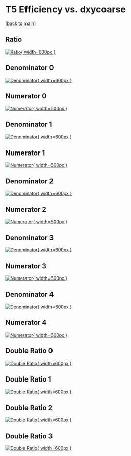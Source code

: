 # T5 Efficiency vs. dxycoarse

[[back to main](./)]



## Ratio

[![Ratio](../mtv/var/T5_vtr_13_1_eff_dxycoarse.png){ width=600px }](../mtv/var/T5_vtr_13_1_eff_dxycoarse.pdf)

## Denominator 0

[![Denominator](../mtv/den/T5_vtr_13_1_eff_dxycoarse_den0.png){ width=600px }](../mtv/den/T5_vtr_13_1_eff_dxycoarse_den0.pdf)

## Numerator 0

[![Numerator](../mtv/num/T5_vtr_13_1_eff_dxycoarse_num0.png){ width=600px }](../mtv/num/T5_vtr_13_1_eff_dxycoarse_num0.pdf)

## Denominator 1

[![Denominator](../mtv/den/T5_vtr_13_1_eff_dxycoarse_den1.png){ width=600px }](../mtv/den/T5_vtr_13_1_eff_dxycoarse_den1.pdf)

## Numerator 1

[![Numerator](../mtv/num/T5_vtr_13_1_eff_dxycoarse_num1.png){ width=600px }](../mtv/num/T5_vtr_13_1_eff_dxycoarse_num1.pdf)

## Denominator 2

[![Denominator](../mtv/den/T5_vtr_13_1_eff_dxycoarse_den2.png){ width=600px }](../mtv/den/T5_vtr_13_1_eff_dxycoarse_den2.pdf)

## Numerator 2

[![Numerator](../mtv/num/T5_vtr_13_1_eff_dxycoarse_num2.png){ width=600px }](../mtv/num/T5_vtr_13_1_eff_dxycoarse_num2.pdf)

## Denominator 3

[![Denominator](../mtv/den/T5_vtr_13_1_eff_dxycoarse_den3.png){ width=600px }](../mtv/den/T5_vtr_13_1_eff_dxycoarse_den3.pdf)

## Numerator 3

[![Numerator](../mtv/num/T5_vtr_13_1_eff_dxycoarse_num3.png){ width=600px }](../mtv/num/T5_vtr_13_1_eff_dxycoarse_num3.pdf)

## Denominator 4

[![Denominator](../mtv/den/T5_vtr_13_1_eff_dxycoarse_den4.png){ width=600px }](../mtv/den/T5_vtr_13_1_eff_dxycoarse_den4.pdf)

## Numerator 4

[![Numerator](../mtv/num/T5_vtr_13_1_eff_dxycoarse_num4.png){ width=600px }](../mtv/num/T5_vtr_13_1_eff_dxycoarse_num4.pdf)

## Double Ratio 0

[![Double Ratio](../mtv/ratio/T5_vtr_13_1_eff_dxycoarse_ratio0.png){ width=600px }](../mtv/ratio/T5_vtr_13_1_eff_dxycoarse_ratio0.pdf)

## Double Ratio 1

[![Double Ratio](../mtv/ratio/T5_vtr_13_1_eff_dxycoarse_ratio1.png){ width=600px }](../mtv/ratio/T5_vtr_13_1_eff_dxycoarse_ratio1.pdf)

## Double Ratio 2

[![Double Ratio](../mtv/ratio/T5_vtr_13_1_eff_dxycoarse_ratio2.png){ width=600px }](../mtv/ratio/T5_vtr_13_1_eff_dxycoarse_ratio2.pdf)

## Double Ratio 3

[![Double Ratio](../mtv/ratio/T5_vtr_13_1_eff_dxycoarse_ratio3.png){ width=600px }](../mtv/ratio/T5_vtr_13_1_eff_dxycoarse_ratio3.pdf)

